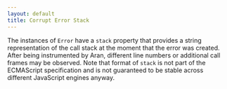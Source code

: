 ```yaml
---
layout: default
title: Corrupt Error Stack
---
```


The instances of `Error` have a `stack` property that provides a string representation of the call stack at the moment that the error was created. After being instrumented by Aran, different line numbers or additional call frames may be observed. Note that format of `stack` is not part of the ECMAScript specification and is not guaranteed to be stable across different JavaScript engines anyway.
